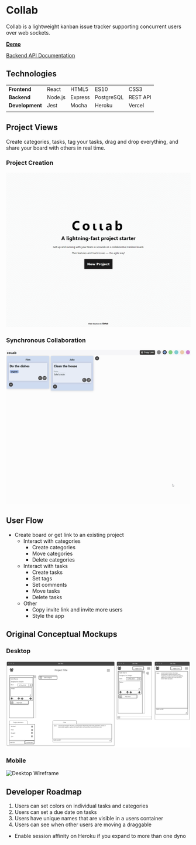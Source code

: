 # Collab

Collab is a lightweight kanban issue tracker supporting concurrent users over web sockets.

**<u>[Demo](https://wedo.pmnord.now.sh/)</u>**

<u>[Backend API Documentation](https://github.com/pmnord/todo-management-react-capstone-server)</u>

## Technologies

|                 |         |         |            |          |
| --------------- | ------- | ------- | ---------- | -------- |
| **Frontend**   | React   | HTML5   | ES10       | CSS3     |
| **Backend**    | Node.js | Express | PostgreSQL | REST API |
| **Development** | Jest    | Mocha   | Heroku     | Vercel   |
|                 |         |         |            |          |

## Project Views

Create categories, tasks, tag your tasks, drag and drop everything, and share your board with others in real time.

### Project Creation

![Application View](./resources/collab-demo.gif)

### Synchronous Collaboration

![User Synchronicity](./resources/collab-demo-2.gif)

## User Flow

- Create board or get link to an existing project
  - Interact with categories
    - Create categories
    - Move categories
    - Delete categories
  - Interact with tasks
    - Create tasks
    - Set tags
    - Set comments
    - Move tasks
    - Delete tasks
  - Other
    - Copy invite link and invite more users
    - Style the app

## Original Conceptual Mockups

### Desktop
![Desktop Wireframe](./resources/cap3wireframes.png)
### Mobile
![Desktop Wireframe](./resources/cap3wireframes-mobile.png)

## Developer Roadmap

1. Users can set colors on individual tasks and categories
1. Users can set a due date on tasks
1. Users have unique names that are visible in a users container
1. Users can see when other users are moving a draggable

- Enable session affinity on Heroku if you expand to more than one dyno
